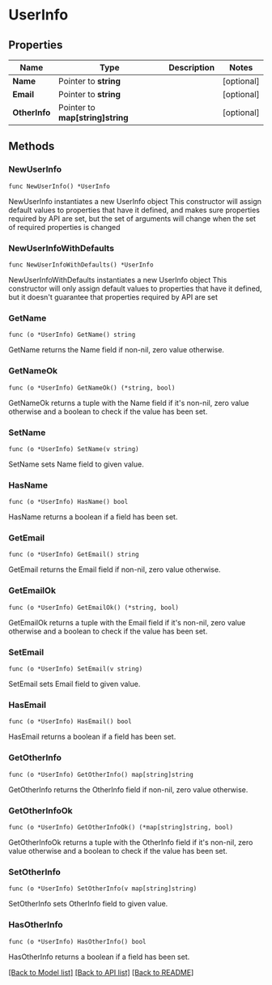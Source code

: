 # UserInfo

## Properties

Name | Type | Description | Notes
------------ | ------------- | ------------- | -------------
**Name** | Pointer to **string** |  | [optional] 
**Email** | Pointer to **string** |  | [optional] 
**OtherInfo** | Pointer to **map[string]string** |  | [optional] 

## Methods

### NewUserInfo

`func NewUserInfo() *UserInfo`

NewUserInfo instantiates a new UserInfo object
This constructor will assign default values to properties that have it defined,
and makes sure properties required by API are set, but the set of arguments
will change when the set of required properties is changed

### NewUserInfoWithDefaults

`func NewUserInfoWithDefaults() *UserInfo`

NewUserInfoWithDefaults instantiates a new UserInfo object
This constructor will only assign default values to properties that have it defined,
but it doesn't guarantee that properties required by API are set

### GetName

`func (o *UserInfo) GetName() string`

GetName returns the Name field if non-nil, zero value otherwise.

### GetNameOk

`func (o *UserInfo) GetNameOk() (*string, bool)`

GetNameOk returns a tuple with the Name field if it's non-nil, zero value otherwise
and a boolean to check if the value has been set.

### SetName

`func (o *UserInfo) SetName(v string)`

SetName sets Name field to given value.

### HasName

`func (o *UserInfo) HasName() bool`

HasName returns a boolean if a field has been set.

### GetEmail

`func (o *UserInfo) GetEmail() string`

GetEmail returns the Email field if non-nil, zero value otherwise.

### GetEmailOk

`func (o *UserInfo) GetEmailOk() (*string, bool)`

GetEmailOk returns a tuple with the Email field if it's non-nil, zero value otherwise
and a boolean to check if the value has been set.

### SetEmail

`func (o *UserInfo) SetEmail(v string)`

SetEmail sets Email field to given value.

### HasEmail

`func (o *UserInfo) HasEmail() bool`

HasEmail returns a boolean if a field has been set.

### GetOtherInfo

`func (o *UserInfo) GetOtherInfo() map[string]string`

GetOtherInfo returns the OtherInfo field if non-nil, zero value otherwise.

### GetOtherInfoOk

`func (o *UserInfo) GetOtherInfoOk() (*map[string]string, bool)`

GetOtherInfoOk returns a tuple with the OtherInfo field if it's non-nil, zero value otherwise
and a boolean to check if the value has been set.

### SetOtherInfo

`func (o *UserInfo) SetOtherInfo(v map[string]string)`

SetOtherInfo sets OtherInfo field to given value.

### HasOtherInfo

`func (o *UserInfo) HasOtherInfo() bool`

HasOtherInfo returns a boolean if a field has been set.


[[Back to Model list]](../README.md#documentation-for-models) [[Back to API list]](../README.md#documentation-for-api-endpoints) [[Back to README]](../README.md)



